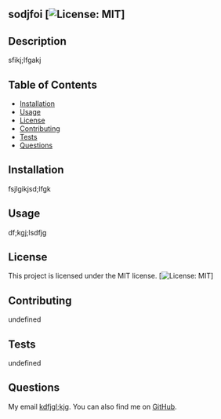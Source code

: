 
  ## sodjfoi    [![License: MIT](https://img.shields.io/badge/License-MIT-yellow.svg)]  
  
  ## Description
  sfikj;lfgakj
  
  ## Table of Contents
  - [Installation](#installation)
  - [Usage](#usage)
  - [License](#license)
  - [Contributing](#contributing)
  - [Tests](#tests)
  - [Questions](#questions)
  
  ## Installation
  fsjlgikjsd;lfgk
  
  ## Usage
  df;kgj;lsdfjg
  
  ## License
  This project is licensed under the MIT license.
  [![License: MIT](https://img.shields.io/badge/License-MIT-yellow.svg)]  
    
  
  ## Contributing
  undefined
  
  ## Tests
  undefined
  
  ## Questions
  My email [kdfjgl;kjg](mailto:kdfjgl;kjg). You can also find me on [GitHub](https://github.com/odfigjodsi).
  